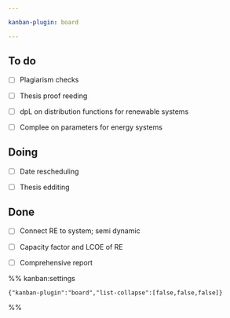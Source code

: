 ```yaml
---

kanban-plugin: board

---
```


## To do

- [ ] Plagiarism checks
- [ ] Thesis proof reeding
- [ ] dpL on distribution functions for renewable systems
- [ ] Complee on parameters for energy systems


## Doing

- [ ] Date rescheduling
- [ ] Thesis edditing


## Done

- [ ] Connect RE to system; semi dynamic
- [ ] Capacity factor and LCOE of RE
- [ ] Comprehensive report




%% kanban:settings
```
{"kanban-plugin":"board","list-collapse":[false,false,false]}
```
%%